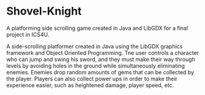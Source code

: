 # Shovel-Knight
A platforming side scrolling game created in Java and LibGDX for a final project in ICS4U.

A side-scrolling platformer created in Java using the LibGDX graphics framework and Object Oriented Programming. Tne user controls a character who can
jump and swing his sword, and they must make their way through levels by avoiding holes in the ground while simultaneously eliminating enemies. Enemies
drop random amounts of gems that can be collected by the player. Players can also collect power ups in order to make their experience easier, such as
heightened damage, player speed, etc. 
